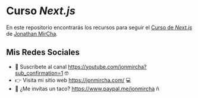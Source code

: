 # Curso _Next.js_

En este repositorio encontrarás los recursos para seguir el [Curso de _Next.js_](https://www.youtube.com/watch?v=r5fkL5_rB70) de [Jonathan MirCha](https://jonmircha.com/).

## Mis Redes Sociales

- 🔔 Suscríbete al canal https://youtube.com/jonmircha?sub_confirmation=1 🤓
- 👉 Visita mi sitio web https://jonmircha.com/ 💻
- 🌮 ¿Me invítas un taco? https://www.paypal.me/jonmircha
  ñ
